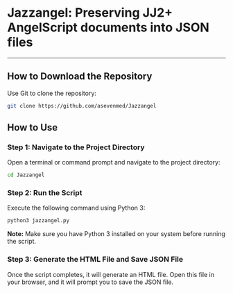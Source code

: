 # Jazzangel: Preserving JJ2+ AngelScript documents into JSON files
---

## How to Download the Repository
Use Git to clone the repository:
```bash
git clone https://github.com/asevenmed/Jazzangel
```
## How to Use

### Step 1: Navigate to the Project Directory
Open a terminal or command prompt and navigate to the project directory:
```bash
cd Jazzangel
```
### Step 2: Run the Script
Execute the following command using Python 3:
```bash
python3 jazzangel.py
```
**Note:** Make sure you have Python 3 installed on your system before running the script.

### Step 3: Generate the HTML File and Save JSON File
Once the script completes, it will generate an HTML file. Open this file in your browser, and it will prompt you to save the JSON file.
